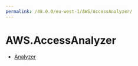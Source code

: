 ```yaml
---
permalink: /48.0.0/eu-west-1/AWS/AccessAnalyzer/
---
```


# AWS.AccessAnalyzer



* [Analyzer](Analyzer.md)